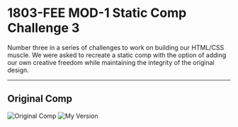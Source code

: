 # 1803-FEE MOD-1 Static Comp Challenge 3

Number three in a series of challenges to work on building our HTML/CSS muscle. We were asked to recreate a static comp with the option of adding our own creative freedom while maintaining the integrity of the original design.

____
## Original Comp
![Original Comp](st-comp-2-mock.png)
![My Version](cb-static-comp-2.png)
